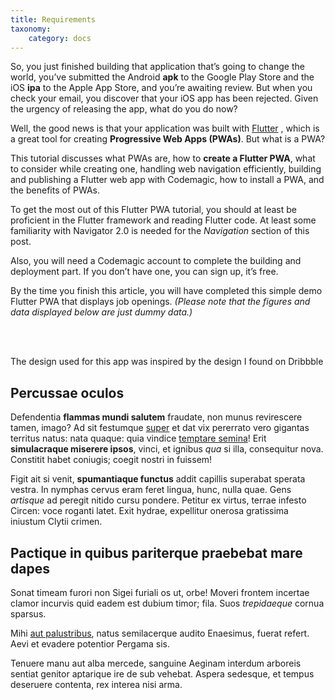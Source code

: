 ```yaml
---
title: Requirements
taxonomy:
    category: docs
---
```


So, you just finished building that application that’s going to change the world, you’ve submitted the Android **apk** to the Google Play Store and the iOS **ipa** to the Apple App Store, and you’re awaiting review. But when you check your email, you discover that your iOS app has been rejected. Given the urgency of releasing the app, what do you do now?  

Well, the good news is that your application was built with [Flutter](https://flutter.dev/) , which is a great tool for creating **Progressive Web Apps (PWAs)**. But what is a PWA?  

This tutorial discusses what PWAs are, how to **create a Flutter PWA**, what to consider while creating one, handling web navigation efficiently, building and publishing a Flutter web app with Codemagic, how to install a PWA, and the benefits of PWAs.   

To get the most out of this Flutter PWA tutorial, you should at least be proficient in the Flutter framework and reading Flutter code. At least some familiarity with Navigator 2.0 is needed for the *Navigation* section of this post.  

Also, you will need a Codemagic account to complete the building and deployment part. If you don’t have one, you can sign up, it’s free.


By the time you finish this article, you will have completed this simple demo Flutter PWA that displays job openings. *(Please note that the figures and data displayed below are just dummy data.)*  

<br>
<br>



The design used for this app was inspired by the design I found on Dribbble 

## Percussae oculos

Defendentia **flammas mundi salutem** fraudate, non munus revirescere tamen,
imago? Ad sit festumque [super](http://hipstermerkel.tumblr.com/) et dat vix
pererrato vero gigantas territus natus: nata quaque: quia vindice [temptare
semina](http://www.lipsum.com/)! Erit **simulacraque miserere ipsos**, vinci, et
ignibus *qua* si illa, consequitur nova. Constitit habet coniugis; coegit nostri
in fuissem!

Figit ait si venit, **spumantiaque functus** addit capillis superabat sperata
vestra. In nymphas cervus eram feret lingua, hunc, nulla quae. Gens *artisque*
ad peregit nitido cursu pondere. Petitur ex virtus, terrae infesto Circen: voce
roganti latet. Exit hydrae, expellitur onerosa gratissima iniustum Clytii
crimen.

## Pactique in quibus pariterque praebebat mare dapes

Sonat timeam furori non Sigei furiali os ut, orbe! Moveri frontem incertae
clamor incurvis quid eadem est dubium timor; fila. Suos *trepidaeque* cornua
sparsus.

Mihi [aut palustribus](http://www.billmays.net/), natus semilacerque audito
Enaesimus, fuerat refert. Aevi et evadere potentior Pergama sis.

Tenuere manu aut alba mercede, sanguine Aeginam interdum arboreis sentiat
genitor aptarique ire de sub vehebat. Aspera sedesque, et tempus deseruere
contenta, rex interea nisi arma.
